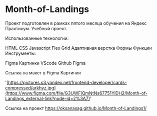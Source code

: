 # Month-of-Landings
Проект подготовлен в рамках пятого месяца обучения на Яндекс Практикум. Учебный проект.

Использованные технологии:

HTML
CSS
Javascript
Flex
Grid
Адаптивная верстка
Формы
Функции
Инструменты:

Figma
Картинки
VScode
Github
Figma

Ссылка на макет в Figma
Картинки

'[https://pictures.s3.yandex.net/frontend-developer/cards-compressed/arkhyz.jpg](https://www.figma.com/file/G3UWFlQmNtNs67751YiDH2/Month-of-Landings_external-link?node-id=2%3A7)'

Ссылка на проект https://oksanasag.github.io/Month-of-Landings1/
